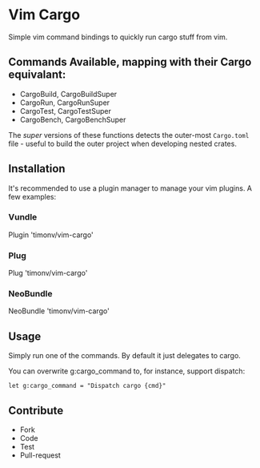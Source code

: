 # Vim Cargo

Simple vim command bindings to quickly run cargo stuff from vim.

## Commands Available, mapping with their Cargo equivalant:

* CargoBuild, CargoBuildSuper
* CargoRun, CargoRunSuper
* CargoTest, CargoTestSuper
* CargoBench, CargoBenchSuper

The *super* versions of these functions detects the outer-most `Cargo.toml` file -
useful to build the outer project when developing nested crates.


## Installation

It's recommended to use a plugin manager to manage your vim plugins. A few examples:

### Vundle

Plugin 'timonv/vim-cargo'

### Plug

Plug 'timonv/vim-cargo'


### NeoBundle

NeoBundle 'timonv/vim-cargo'

## Usage

Simply run one of the commands. By default it just delegates to cargo.

You can overwrite g:cargo_command to, for instance, support dispatch:

```
let g:cargo_command = "Dispatch cargo {cmd}"
```

## Contribute

* Fork
* Code
* Test
* Pull-request
